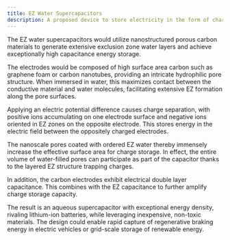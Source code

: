 ```yaml
---
title: EZ Water Supercapacitors
description: A proposed device to store electricity in the form of charge separation in exclusion zone (EZ) water layers.
---
```

The EZ water supercapacitors would utilize nanostructured porous carbon materials to generate extensive exclusion zone water layers and achieve exceptionally high capacitance energy storage.

The electrodes would be composed of high surface area carbon such as graphene foam or carbon nanotubes, providing an intricate hydrophilic pore structure. When immersed in water, this maximizes contact between the conductive material and water molecules, facilitating extensive EZ formation along the pore surfaces.

Applying an electric potential difference causes charge separation, with positive ions accumulating on one electrode surface and negative ions oriented in EZ zones on the opposite electrode. This stores energy in the electric field between the oppositely charged electrodes.

The nanoscale pores coated with ordered EZ water thereby immensely increase the effective surface area for charge storage. In effect, the entire volume of water-filled pores can participate as part of the capacitor thanks to the layered EZ structure trapping charges.

In addition, the carbon electrodes exhibit electrical double layer capacitance. This combines with the EZ capacitance to further amplify charge storage capacity.

The result is an aqueous supercapacitor with exceptional energy density, rivaling lithium-ion batteries, while leveraging inexpensive, non-toxic materials. The design could enable rapid capture of regenerative braking energy in electric vehicles or grid-scale storage of renewable energy.